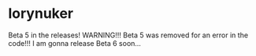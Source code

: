 # lorynuker
Beta 5 in the releases!
WARNING!!! Beta 5 was removed for an error in the code!!! I am gonna release Beta 6 soon...
